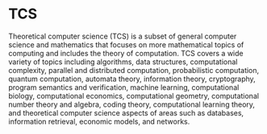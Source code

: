 # TCS


Theoretical computer science (TCS) is a subset of general computer science and mathematics that focuses on more mathematical topics of computing and includes the theory of computation. TCS covers a wide variety of topics including algorithms, data structures, computational complexity, parallel and distributed computation, probabilistic computation, quantum computation, automata theory, information theory, cryptography, program semantics and verification, machine learning, computational biology, computational economics, computational geometry, computational number theory and algebra, coding theory, computational learning theory, and theoretical computer science aspects of areas such as databases, information retrieval, economic models, and networks.

